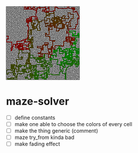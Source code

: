 ![Solved Maze](maze_solved.png)

# maze-solver

- [ ] define constants
- [ ] make one able to choose the colors of every cell
- [ ] make the thing generic (comment)
- [ ] maze try_from kinda bad
- [ ] make fading effect

